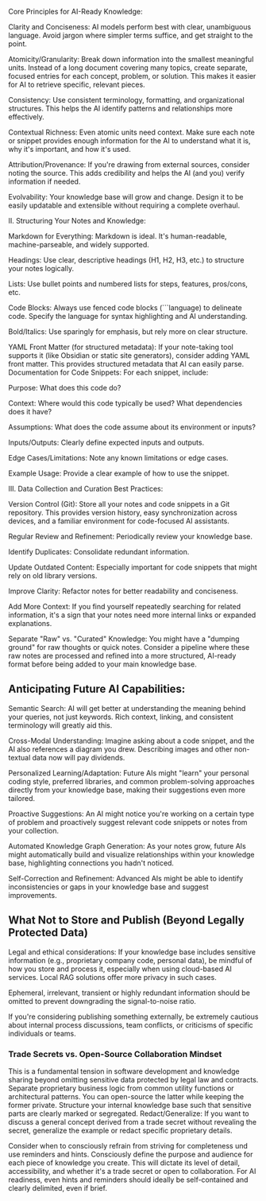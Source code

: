Core Principles for AI-Ready Knowledge:

Clarity and Conciseness: AI models perform best with clear, unambiguous language. Avoid jargon where simpler terms suffice, and get straight to the point.

Atomicity/Granularity: Break down information into the smallest meaningful units. Instead of a long document covering many topics, create separate, focused entries for each concept, problem, or solution. This makes it easier for AI to retrieve specific, relevant pieces.

Consistency: Use consistent terminology, formatting, and organizational structures. This helps the AI identify patterns and relationships more effectively.

Contextual Richness: Even atomic units need context. Make sure each note or snippet provides enough information for the AI to understand what it is, why it's important, and how it's used.

Attribution/Provenance: If you're drawing from external sources, consider noting the source. This adds credibility and helps the AI (and you) verify information if needed.

Evolvability: Your knowledge base will grow and change. Design it to be easily updatable and extensible without requiring a complete overhaul.

II. Structuring Your Notes and Knowledge:

Markdown for Everything: Markdown is ideal. It's human-readable, machine-parseable, and widely supported.

Headings: Use clear, descriptive headings (H1, H2, H3, etc.) to structure your notes logically.

Lists: Use bullet points and numbered lists for steps, features, pros/cons, etc.

Code Blocks: Always use fenced code blocks (```language) to delineate code. Specify the language for syntax highlighting and AI understanding.

Bold/Italics: Use sparingly for emphasis, but rely more on clear structure.

YAML Front Matter (for structured metadata): If your note-taking tool supports it (like Obsidian or static site generators), consider adding YAML front matter. This provides structured metadata that AI can easily parse.
Documentation for Code Snippets: For each snippet, include:

Purpose: What does this code do?

Context: Where would this code typically be used? What dependencies does it have?

Assumptions: What does the code assume about its environment or inputs?

Inputs/Outputs: Clearly define expected inputs and outputs.

Edge Cases/Limitations: Note any known limitations or edge cases.

Example Usage: Provide a clear example of how to use the snippet.

III. Data Collection and Curation Best Practices:

Version Control (Git): Store all your notes and code snippets in a Git repository. This provides version history, easy synchronization across devices, and a familiar environment for code-focused AI assistants.

Regular Review and Refinement: Periodically review your knowledge base.

Identify Duplicates: Consolidate redundant information.

Update Outdated Content: Especially important for code snippets that might rely on old library versions.

Improve Clarity: Refactor notes for better readability and conciseness.

Add More Context: If you find yourself repeatedly searching for related information, it's a sign that your notes need more internal links or expanded explanations.

Separate "Raw" vs. "Curated" Knowledge: You might have a "dumping ground" for raw thoughts or quick notes. Consider a pipeline where these raw notes are processed and refined into a more structured, AI-ready format before being added to your main knowledge base.

## Anticipating Future AI Capabilities:

Semantic Search: AI will get better at understanding the meaning behind your queries, not just keywords. Rich context, linking, and consistent terminology will greatly aid this.

Cross-Modal Understanding: Imagine asking about a code snippet, and the AI also references a diagram you drew. Describing images and other non-textual data now will pay dividends.

Personalized Learning/Adaptation: Future AIs might "learn" your personal coding style, preferred libraries, and common problem-solving approaches directly from your knowledge base, making their suggestions even more tailored.

Proactive Suggestions: An AI might notice you're working on a certain type of problem and proactively suggest relevant code snippets or notes from your collection.

Automated Knowledge Graph Generation: As your notes grow, future AIs might automatically build and visualize relationships within your knowledge base, highlighting connections you hadn't noticed.

Self-Correction and Refinement: Advanced AIs might be able to identify inconsistencies or gaps in your knowledge base and suggest improvements.

## What Not to Store and Publish (Beyond Legally Protected Data)

Legal and ethical considerations: If your knowledge base includes sensitive information (e.g., proprietary company code, personal data), be mindful of how you store and process it, especially when using cloud-based AI services. Local RAG solutions offer more privacy in such cases.

Ephemeral, irrelevant, transient or highly redundant information should be omitted to prevent downgrading the signal-to-noise ratio.

If you're considering publishing something externally, be extremely cautious about internal process discussions, team conflicts, or criticisms of specific individuals or teams.

### Trade Secrets vs. Open-Source Collaboration Mindset

This is a fundamental tension in software development and knowledge sharing beyond omitting sensitive data protected by legal law and contracts. Separate proprietary business logic from common utility functions or architectural patterns. You can open-source the latter while keeping the former private. Structure your internal knowledge base such that sensitive parts are clearly marked or segregated. Redact/Generalize: If you want to discuss a general concept derived from a trade secret without revealing the secret, generalize the example or redact specific proprietary details.

Consider when to consciously refrain from striving for completeness und use reminders and hints. Consciously define the purpose and audience for each piece of knowledge you create. This will dictate its level of detail, accessibility, and whether it's a trade secret or open to collaboration. For AI readiness, even hints and reminders should ideally be self-contained and clearly delimited, even if brief.
